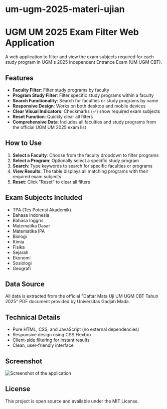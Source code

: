 # um-ugm-2025-materi-ujian
# UGM UM 2025 Exam Filter Web Application

A web application to filter and view the exam subjects required for each study program in UGM's 2025 Independent Entrance Exam (UM UGM CBT).

## Features

- **Faculty Filter**: Filter study programs by faculty
- **Program Study Filter**: Filter specific study programs within a faculty
- **Search Functionality**: Search for faculties or study programs by name
- **Responsive Design**: Works on both desktop and mobile devices
- **Clear Visual Indicators**: Checkmarks (✓) show required exam subjects
- **Reset Function**: Quickly clear all filters
- **Comprehensive Data**: Includes all faculties and study programs from the official UGM UM 2025 exam list

## How to Use

1. **Select a Faculty**: Choose from the faculty dropdown to filter programs
2. **Select a Program**: Optionally select a specific study program
3. **Search**: Type keywords to search for specific faculties or programs
4. **View Results**: The table displays all matching programs with their required exam subjects
5. **Reset**: Click "Reset" to clear all filters

## Exam Subjects Included

- TPA (Tes Potensi Akademik)
- Bahasa Indonesia
- Bahasa Inggris
- Matematika Dasar
- Matematika IPA
- Biologi
- Kimia
- Fisika
- Sejarah
- Ekonomi
- Sosiologi
- Geografi

## Data Source

All data is extracted from the official "Daftar Mata Uji UM UGM CBT Tahun 2025" PDF document provided by Universitas Gadjah Mada.

## Technical Details

- Pure HTML, CSS, and JavaScript (no external dependencies)
- Responsive design using CSS Flexbox
- Client-side filtering for instant results
- Clean, user-friendly interface

## Screenshot

![Screenshot of the application](screenshot.png)

## License

This project is open source and available under the MIT License.
